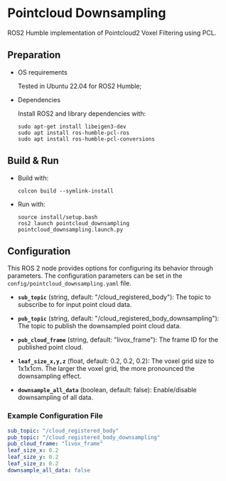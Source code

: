 # Pointcloud Downsampling

ROS2 Humble implementation of Pointcloud2 Voxel Filtering using PCL.

## Preparation

- OS requirements

    Tested in Ubuntu 22.04 for ROS2 Humble;

- Dependencies

    Install ROS2 and library dependencies with:

    ```shell
    sudo apt-get install libeigen3-dev
    sudo apt install ros-humble-pcl-ros
    sudo apt install ros-humble-pcl-conversions
    ```

## Build & Run

- Build with:

    ```shell
    colcon build --symlink-install
    ```

- Run with:

    ```shell
    source install/setup.bash
    ros2 launch pointcloud_downsampling pointcloud_downsampling.launch.py
    ```

## Configuration

This ROS 2 node provides options for configuring its behavior through parameters. The configuration parameters can be set in the `config/pointcloud_downsampling.yaml` file.

- **`sub_topic`** (string, default: "/cloud_registered_body"): The topic to subscribe to for input point cloud data.

- **`pub_topic`** (string, default: "/cloud_registered_body_downsampling"): The topic to publish the downsampled point cloud data.

- **`pub_cloud_frame`** (string, default: "livox_frame"): The frame ID for the published point cloud.

- **`leaf_size_x,y,z`** (float, default: 0.2, 0.2, 0.2): The voxel grid size to 1x1x1cm. The larger the voxel grid, the more pronounced the downsampling effect.

- **`downsample_all_data`** (boolean, default: false): Enable/disable downsampling of all data.

### Example Configuration File

```yaml
sub_topic: "/cloud_registered_body"
pub_topic: "/cloud_registered_body_downsampling"
pub_cloud_frame: "livox_frame"
leaf_size_x: 0.2
leaf_size_y: 0.2
leaf_size_z: 0.2
downsample_all_data: false
```